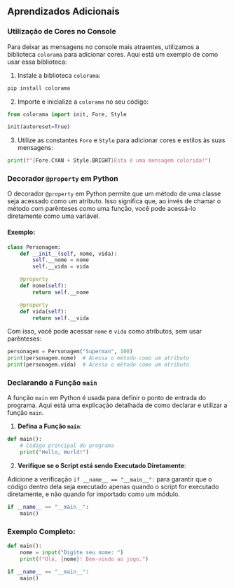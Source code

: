 ## Aprendizados Adicionais

### Utilização de Cores no Console

Para deixar as mensagens no console mais atraentes, utilizamos a biblioteca `colorama` para adicionar cores. Aqui está um exemplo de como usar essa biblioteca:

1. Instale a biblioteca `colorama`:

```bash
pip install colorama
```

2. Importe e inicialize a `colorama` no seu código:

```python
from colorama import init, Fore, Style

init(autoreset=True)
```

3. Utilize as constantes `Fore` e `Style` para adicionar cores e estilos às suas mensagens:

```python
print(f"{Fore.CYAN + Style.BRIGHT}Esta é uma mensagem colorida!")
```

### Decorador `@property` em Python

O decorador `@property` em Python permite que um método de uma classe seja acessado como um atributo. Isso significa que, ao invés de chamar o método com parênteses como uma função, você pode acessá-lo diretamente como uma variável. 

#### Exemplo:

```python
class Personagem:
    def __init__(self, nome, vida):
        self.__nome = nome
        self.__vida = vida

    @property
    def nome(self):
        return self.__nome

    @property
    def vida(self):
        return self.__vida
```

Com isso, você pode acessar `nome` e `vida` como atributos, sem usar parênteses:

```python
personagem = Personagem("Superman", 100)
print(personagem.nome)  # Acessa o método como um atributo
print(personagem.vida)  # Acessa o método como um atributo
```

### Declarando a Função `main`

A função `main` em Python é usada para definir o ponto de entrada do programa. Aqui está uma explicação detalhada de como declarar e utilizar a função `main`.

1. **Defina a Função `main`**:

```python
def main():
    # Código principal do programa
    print("Hello, World!")
```

2. **Verifique se o Script está sendo Executado Diretamente**:

Adicione a verificação `if __name__ == "__main__":` para garantir que o código dentro dela seja executado apenas quando o script for executado diretamente, e não quando for importado como um módulo.

```python
if __name__ == "__main__":
    main()
```

### Exemplo Completo:

```python
def main():
    nome = input("Digite seu nome: ")
    print(f"Olá, {nome}! Bem-vindo ao jogo.")

if __name__ == "__main__":
    main()
```